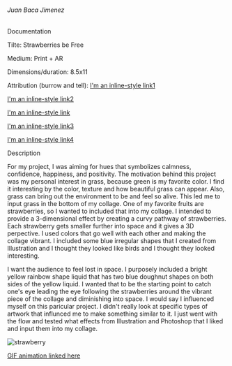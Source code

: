 ###### Juan Baca Jimenez

Documentation

Tilte: Strawberries be Free

Medium: Print + AR
  
Dimensions/duration: 8.5x11
 
Attribution (burrow and tell): 
   [I'm an inline-style link1](https://www.pngguru.com/free-transparent-background-png-clipart-napny)
    
   [I'm an inline-style link2](https://www.pngguru.com/free-transparent-background-png-clipart-bmppa)
    
   [I'm an inline-style link](https://www.pngguru.com/free-transparent-background-png-clipart-bqptu)
    
   [I'm an inline-style link3](https://www.pngguru.com/free-transparent-background-png-clipart-nxsnu)
    
   [I'm an inline-style link4](https://www.pngguru.com/free-transparent-background-png-clipart-aytka)

Description



   For my project, I was aiming for hues that symbolizes calmness, confidence, happiness, and positivity. The motivation behind this project was my personal interest in grass, because green is my favorite color. I find it interesting by the color, texture and how beautiful grass can appear. Also, grass can bring out the environment to be and feel so alive. This led me to input grass in the bottom of my collage. One of my favorite fruits are strawberries, so I wanted to included that into my collage. I intended to provide a 3-dimensional effect by creating a curvy pathway of strawberries. Each strawberry gets smaller further into space and it gives a 3D perpective. I used colors that go well with each other and making the collage vibrant. I included some blue irregular shapes that I created from Illustration and I thought they looked like birds and I thought they looked interesting. 
   
   I want the audience to feel lost in space. I purposely included a bright yellow rainbow shape liquid that has two blue doughnut shapes on both sides of the yellow liquid. I wanted that to be the starting point to catch one's eye leading the eye following the strawberries around the vibrant piece of the collage and diminishing into space. I would say I influenced myself on this paricular project. I didn't really look at specific types of artwork that influnced me to make something similar to it. I just went with the flow and tested what effects from Illustration and Photoshop that I liked and input them into my collage.

   

![strawberry](https://imgur.com/jcMLZm2.png)



[GIF animation linked here](https://media.giphy.com/media/ViISxL82Cm1c7MDlUq/giphy.gif)

